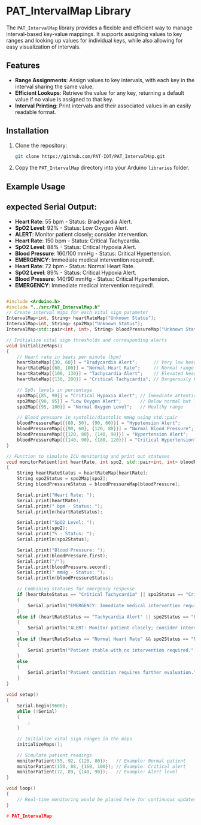 # PAT_IntervalMap Library
The `PAT_IntervalMap` library provides a flexible and efficient way to manage interval-based key-value mappings. It supports assigning values to key ranges and looking up values for individual keys, while also allowing for easy visualization of intervals.

## Features

- **Range Assignments**: Assign values to key intervals, with each key in the interval sharing the same value.
- **Efficient Lookups**: Retrieve the value for any key, returning a default value if no value is assigned to that key.
- **Interval Printing**: Print intervals and their associated values in an easily readable format.

## Installation

1. Clone the repository:

    ```bash
    git clone https://github.com/PAT-IOT/PAT_IntervalMap.git
    ```

2. Copy the `PAT_IntervalMap` directory into your Arduino `libraries` folder.

## Example Usage

## expected Serial Output:

- **Heart Rate**:  55 bpm - Status: Bradycardia Alert.
- **SpO2 Level**: 92% - Status: Low Oxygen Alert.
- **ALERT**: Monitor patient closely; consider intervention.
- **Heart Rate**:  150 bpm - Status: Critical Tachycardia.
- **SpO2 Level**: 88% - Status: Critical Hypoxia Alert.
- **Blood Pressure**: 160/100 mmHg - Status: Critical Hypertension.
- **EMERGENCY**: Immediate medical intervention required!.
- **Heart Rate**:  72 bpm - Status: Normal Heart Rate.
- **SpO2 Level**: 89% - Status: Critical Hypoxia Alert.
- **Blood Pressure**: 140/90 mmHg - Status: Critical Hypertension.
- **EMERGENCY**: Immediate medical intervention required!.

```cpp

#include <Arduino.h>
#include "../src/PAT_IntervalMap.h"
// Create interval maps for each vital sign parameter
IntervalMap<int, String> heartRateMap("Unknown Status");
IntervalMap<int, String> spo2Map("Unknown Status");
IntervalMap<std::pair<int, int>, String> bloodPressureMap("Unknown Status");

// Initialize vital sign thresholds and corresponding alerts
void initializeMaps()
{
    // Heart rate in beats per minute (bpm)
    heartRateMap[{30, 60}] = "Bradycardia Alert";      // Very low heart rate
    heartRateMap[{60, 100}] = "Normal Heart Rate";     // Normal range
    heartRateMap[{100, 130}] = "Tachycardia Alert";    // Elevated heart rate
    heartRateMap[{130, 200}] = "Critical Tachycardia"; // Dangerously high heart rate

    // SpO₂ levels in percentage
    spo2Map[{85, 90}] = "Critical Hypoxia Alert"; // Immediate attention needed
    spo2Map[{90, 95}] = "Low Oxygen Alert";       // Below normal but less critical
    spo2Map[{95, 100}] = "Normal Oxygen Level";   // Healthy range

    // Blood pressure in systolic/diastolic mmHg using std::pair
    bloodPressureMap[{{80, 50}, {90, 60}}] = "Hypotension Alert";        // Low BP
    bloodPressureMap[{{90, 60}, {120, 80}}] = "Normal Blood Pressure";   // Normal BP
    bloodPressureMap[{{120, 80}, {140, 90}}] = "Hypertension Alert";     // High BP
    bloodPressureMap[{{140, 90}, {180, 120}}] = "Critical Hypertension"; // Dangerously high BP
}

// Function to simulate ICU monitoring and print out statuses
void monitorPatient(int heartRate, int spo2, std::pair<int, int> bloodPressure)
{
    String heartRateStatus = heartRateMap[heartRate];
    String spo2Status = spo2Map[spo2];
    String bloodPressureStatus = bloodPressureMap[bloodPressure];

    Serial.print("Heart Rate: ");
    Serial.print(heartRate);
    Serial.print(" bpm - Status: ");
    Serial.println(heartRateStatus);

    Serial.print("SpO2 Level: ");
    Serial.print(spo2);
    Serial.print("% - Status: ");
    Serial.println(spo2Status);

    Serial.print("Blood Pressure: ");
    Serial.print(bloodPressure.first);
    Serial.print("/");
    Serial.print(bloodPressure.second);
    Serial.print(" mmHg - Status: ");
    Serial.println(bloodPressureStatus);

    // Combining statuses for emergency response
    if (heartRateStatus == "Critical Tachycardia" || spo2Status == "Critical Hypoxia Alert" || bloodPressureStatus == "Critical Hypertension")
    {
        Serial.println("EMERGENCY: Immediate medical intervention required!");
    }
    else if (heartRateStatus == "Tachycardia Alert" || spo2Status == "Low Oxygen Alert" || bloodPressureStatus == "Hypertension Alert")
    {
        Serial.println("ALERT: Monitor patient closely; consider intervention.");
    }
    else if (heartRateStatus == "Normal Heart Rate" && spo2Status == "Normal Oxygen Level" && bloodPressureStatus == "Normal Blood Pressure")
    {
        Serial.println("Patient stable with no intervention required.");
    }
    else
    {
        Serial.println("Patient condition requires further evaluation.");
    }
}

void setup()
{
    Serial.begin(9600);
    while (!Serial)
    {
        ;
    }

    // Initialize vital sign ranges in the maps
    initializeMaps();

    // Simulate patient readings
    monitorPatient(55, 92, {120, 80});   // Example: Normal patient
    monitorPatient(150, 88, {160, 100}); // Example: Critical alert
    monitorPatient(72, 89, {140, 90});   // Example: Alert level
}

void loop()
{
    // Real-time monitoring would be placed here for continuous updates
}

#   P A T _ I n t e r v a l M a p 
 
 